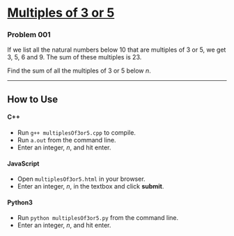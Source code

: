 # [Multiples of 3 or 5](https://projecteuler.net/problem=1)

### Problem 001

If we list all the natural numbers below 10 that are multiples of 3 or 5, we get 3, 5, 6 and 9. The sum of these multiples is 23.

Find the sum of all the multiples of 3 or 5 below *n*.

---

## How to Use

#### **C++**

* Run `g++ multiplesOf3or5.cpp` to compile.
* Run `a.out` from the command line.
* Enter an integer, *n*, and hit enter.

#### **JavaScript**

* Open `multiplesOf3or5.html` in your browser.
* Enter an integer, *n*, in the textbox and click **submit**.

#### **Python3**

* Run `python multiplesOf3or5.py` from the command line.
* Enter an integer, *n*, and hit enter.
